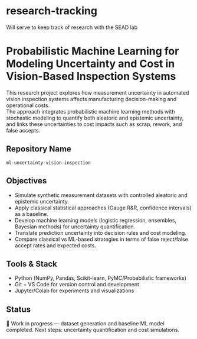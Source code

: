 # research-tracking
Will serve to keep track of research with the SEAD lab

# Probabilistic Machine Learning for Modeling Uncertainty and Cost in Vision-Based Inspection Systems

This research project explores how measurement uncertainty in automated vision inspection systems affects manufacturing decision-making and operational costs.  
The approach integrates probabilistic machine learning methods with stochastic modeling to quantify both aleatoric and epistemic uncertainty, and links these uncertainties to cost impacts such as scrap, rework, and false accepts.

## Repository Name
`ml-uncertainty-vision-inspection`

## Objectives
- Simulate synthetic measurement datasets with controlled aleatoric and epistemic uncertainty.  
- Apply classical statistical approaches (Gauge R&R, confidence intervals) as a baseline.  
- Develop machine learning models (logistic regression, ensembles, Bayesian methods) for uncertainty quantification.  
- Translate prediction uncertainty into decision rules and cost modeling.  
- Compare classical vs ML-based strategies in terms of false reject/false accept rates and expected costs.  

## Tools & Stack
- Python (NumPy, Pandas, Scikit-learn, PyMC/Probabilistic frameworks)  
- Git + VS Code for version control and development  
- Jupyter/Colab for experiments and visualizations  

## Status
🚧 Work in progress — dataset generation and baseline ML model completed. Next steps: uncertainty quantification and cost simulations.

